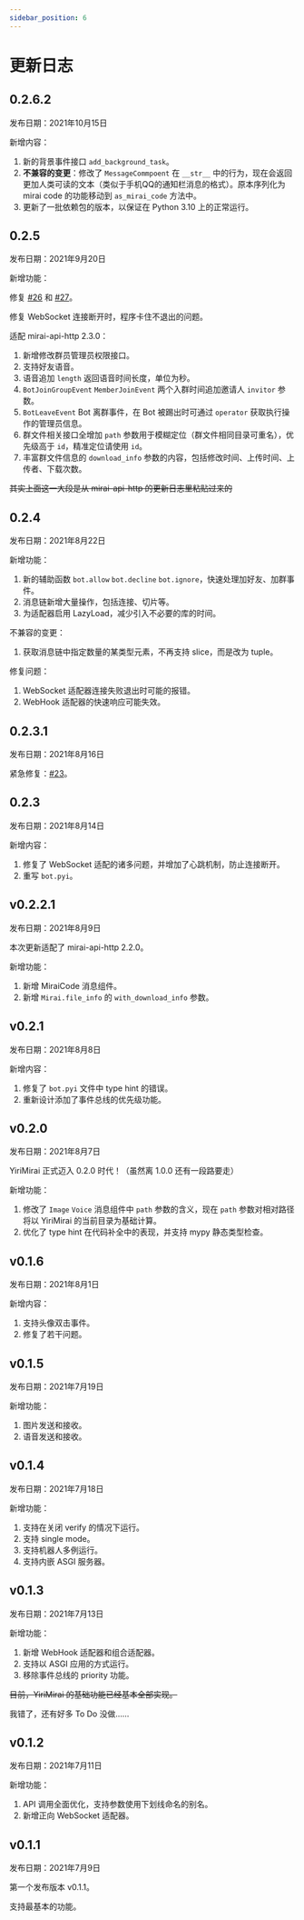 ```yaml
---
sidebar_position: 6
---
```


# 更新日志

## 0.2.6.2

发布日期：2021年10月15日

新增内容：
1. 新的背景事件接口 `add_background_task`。
2. **不兼容的变更**：修改了 `MessageCommpoent` 在 `__str__` 中的行为，现在会返回更加人类可读的文本（类似于手机QQ的通知栏消息的格式）。原本序列化为 mirai code 的功能移动到 `as_mirai_code` 方法中。
3. 更新了一批依赖包的版本，以保证在 Python 3.10 上的正常运行。

## 0.2.5

发布日期：2021年9月20日

新增功能：

修复 [#26](https://github.com/YiriMiraiProject/YiriMirai/issues/26) 和 [#27](https://github.com/YiriMiraiProject/YiriMirai/issues/27)。

修复 WebSocket 连接断开时，程序卡住不退出的问题。

适配 mirai-api-http 2.3.0：
1. 新增修改群员管理员权限接口。
2. 支持好友语音。
3. 语音追加 `length` 返回语音时间长度，单位为秒。
4. `BotJoinGroupEvent` `MemberJoinEvent` 两个入群时间追加邀请人 `invitor` 参数。
5. `BotLeaveEvent` Bot 离群事件，在 Bot 被踢出时可通过 `operator` 获取执行操作的管理员信息。
6. 群文件相关接口全增加 `path` 参数用于模糊定位（群文件相同目录可重名），优先级高于 `id`，精准定位请使用 `id`。
7. 丰富群文件信息的 `download_info` 参数的内容，包括修改时间、上传时间、上传者、下载次数。

~~其实上面这一大段是从 mirai-api-http 的更新日志里粘贴过来的~~

## 0.2.4

发布日期：2021年8月22日

新增功能：

1. 新的辅助函数 `bot.allow` `bot.decline` `bot.ignore`，快速处理加好友、加群事件。
2. 消息链新增大量操作，包括连接、切片等。
3. 为适配器启用 LazyLoad，减少引入不必要的库的时间。

不兼容的变更：

1. 获取消息链中指定数量的某类型元素，不再支持 slice，而是改为 tuple。

修复问题：

1. WebSocket 适配器连接失败退出时可能的报错。
2. WebHook 适配器的快速响应可能失效。

## 0.2.3.1

发布日期：2021年8月16日

紧急修复：[#23](https://github.com/YiriMiraiProject/YiriMirai/issues/23)。

## 0.2.3

发布日期：2021年8月14日

新增内容：

1. 修复了 WebSocket 适配的诸多问题，并增加了心跳机制，防止连接断开。
2. 重写 `bot.pyi`。

## v0.2.2.1

发布日期：2021年8月9日

本次更新适配了 mirai-api-http 2.2.0。

新增功能：

1. 新增 MiraiCode 消息组件。
2. 新增 `Mirai.file_info` 的 `with_download_info` 参数。

## v0.2.1

发布日期：2021年8月8日

新增内容：

1. 修复了 `bot.pyi` 文件中 type hint 的错误。
2. 重新设计添加了事件总线的优先级功能。

## v0.2.0

发布日期：2021年8月7日

YiriMirai 正式迈入 0.2.0 时代！（虽然离 1.0.0 还有一段路要走）

新增功能：

1. 修改了 `Image` `Voice` 消息组件中 `path` 参数的含义，现在 `path` 参数对相对路径将以 YiriMirai 的当前目录为基础计算。
2. 优化了 type hint 在代码补全中的表现，并支持 mypy 静态类型检查。

## v0.1.6

发布日期：2021年8月1日

新增内容：

1. 支持头像双击事件。
2. 修复了若干问题。

## v0.1.5

发布日期：2021年7月19日

新增功能：

1. 图片发送和接收。
2. 语音发送和接收。

## v0.1.4

发布日期：2021年7月18日

新增功能：

1. 支持在关闭 verify 的情况下运行。
2. 支持 single mode。
3. 支持机器人多例运行。
4. 支持内嵌 ASGI 服务器。

## v0.1.3

发布日期：2021年7月13日

新增功能：

1. 新增 WebHook 适配器和组合适配器。
2. 支持以 ASGI 应用的方式运行。
3. 移除事件总线的 priority 功能。

~~目前，YiriMirai 的基础功能已经基本全部实现。~~

我错了，还有好多 To Do 没做……

## v0.1.2

发布日期：2021年7月11日

新增功能：

1. API 调用全面优化，支持参数使用下划线命名的别名。
2. 新增正向 WebSocket 适配器。

## v0.1.1

发布日期：2021年7月9日

第一个发布版本 v0.1.1。

支持最基本的功能。

